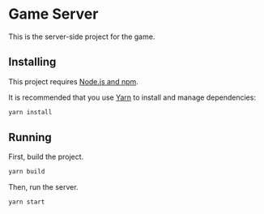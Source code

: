 # Game Server

This is the server-side project for the game.

## Installing

This project requires [Node.js and npm](https://nodejs.org/).

It is recommended that you use [Yarn](https://yarnpkg.com) to install and manage dependencies:

```bash
yarn install
```

## Running

First, build the project.

```bash
yarn build
```

Then, run the server.

```bash
yarn start
```
